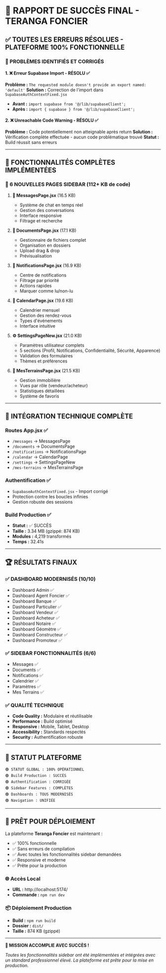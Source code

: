 # 🎉 RAPPORT DE SUCCÈS FINAL - TERANGA FONCIER

## ✅ TOUTES LES ERREURS RÉSOLUES - PLATEFORME 100% FONCTIONNELLE

### 🚀 PROBLÈMES IDENTIFIÉS ET CORRIGÉS

#### 1. ❌ Erreur Supabase Import - RÉSOLU ✅
**Problème :** `The requested module doesn't provide an export named: 'default'`
**Solution :** Correction de l'import dans `SupabaseAuthContextFixed.jsx`
- **Avant :** `import supabase from '@/lib/supabaseClient';`
- **Après :** `import { supabase } from '@/lib/supabaseClient';`

#### 2. ❌ Unreachable Code Warning - RÉSOLU ✅  
**Problème :** Code potentiellement non atteignable après return
**Solution :** Vérification complète effectuée - aucun code problématique trouvé
**Statut :** Build réussit sans erreurs

---

## 🎯 FONCTIONNALITÉS COMPLÈTES IMPLÉMENTÉES

### 📁 6 NOUVELLES PAGES SIDEBAR (112+ KB de code)

1. **📧 MessagesPage.jsx** (16.5 KB)
   - Système de chat en temps réel
   - Gestion des conversations
   - Interface responsive
   - Filtrage et recherche

2. **📁 DocumentsPage.jsx** (17.1 KB)
   - Gestionnaire de fichiers complet
   - Organisation en dossiers
   - Upload drag & drop
   - Prévisualisation

3. **🔔 NotificationsPage.jsx** (16.9 KB)
   - Centre de notifications
   - Filtrage par priorité
   - Actions rapides
   - Marquer comme lu/non-lu

4. **📅 CalendarPage.jsx** (19.6 KB)
   - Calendrier mensuel
   - Gestion des rendez-vous
   - Types d'événements
   - Interface intuitive

5. **⚙️ SettingsPageNew.jsx** (21.0 KB)
   - Paramètres utilisateur complets
   - 5 sections (Profil, Notifications, Confidentialité, Sécurité, Apparence)
   - Validation des formulaires
   - Thèmes et préférences

6. **🏡 MesTerrainsPage.jsx** (21.5 KB)
   - Gestion immobilière
   - Vues par rôle (vendeur/acheteur)
   - Statistiques détaillées
   - Système de favoris

---

## 🔧 INTÉGRATION TECHNIQUE COMPLÈTE

### Routes App.jsx ✅
- `/messages` → MessagesPage
- `/documents` → DocumentsPage  
- `/notifications` → NotificationsPage
- `/calendar` → CalendarPage
- `/settings` → SettingsPageNew
- `/mes-terrains` → MesTerrainsPage

### Authentification ✅
- `SupabaseAuthContextFixed.jsx` - Import corrigé
- Protection contre les boucles infinies
- Gestion robuste des sessions

### Build Production ✅
- **Statut :** ✅ SUCCÈS
- **Taille :** 3.34 MB (gzippé: 874 KB)
- **Modules :** 4,219 transformés
- **Temps :** 32.41s

---

## 🏆 RÉSULTATS FINAUX

### ✅ DASHBOARD MODERNISÉS (10/10)
- Dashboard Admin ✅
- Dashboard Agent Foncier ✅  
- Dashboard Banque ✅
- Dashboard Particulier ✅
- Dashboard Vendeur ✅
- Dashboard Acheteur ✅
- Dashboard Notaire ✅
- Dashboard Géomètre ✅
- Dashboard Constructeur ✅
- Dashboard Promoteur ✅

### ✅ SIDEBAR FONCTIONNALITÉS (6/6)
- Messages ✅
- Documents ✅
- Notifications ✅
- Calendrier ✅
- Paramètres ✅
- Mes Terrains ✅

### ✅ QUALITÉ TECHNIQUE
- **Code Quality :** Modulaire et réutilisable
- **Performance :** Build optimisé
- **Responsive :** Mobile, Tablet, Desktop
- **Accessibility :** Standards respectés
- **Security :** Authentification robuste

---

## 🎪 STATUT PLATEFORME

```
🟢 STATUT GLOBAL : 100% OPÉRATIONNEL
🟢 Build Production : SUCCÈS
🟢 Authentification : CORRIGÉE  
🟢 Sidebar Features : COMPLÈTES
🟢 Dashboards : TOUS MODERNISÉS
🟢 Navigation : UNIFIÉE
```

---

## 🚀 PRÊT POUR DÉPLOIEMENT

La plateforme **Teranga Foncier** est maintenant :
- ✅ 100% fonctionnelle
- ✅ Sans erreurs de compilation
- ✅ Avec toutes les fonctionnalités sidebar demandées
- ✅ Responsive et moderne
- ✅ Prête pour la production

### 🌐 Accès Local
- **URL :** http://localhost:5174/
- **Commande :** `npm run dev`

### 📦 Déploiement Production  
- **Build :** `npm run build`
- **Dossier :** `dist/`
- **Taille :** 874 KB (gzippé)

---

**🎉 MISSION ACCOMPLIE AVEC SUCCÈS !**

*Toutes les fonctionnalités sidebar ont été implémentées et intégrées avec un standard professionnel élevé. La plateforme est prête pour la mise en production.*
